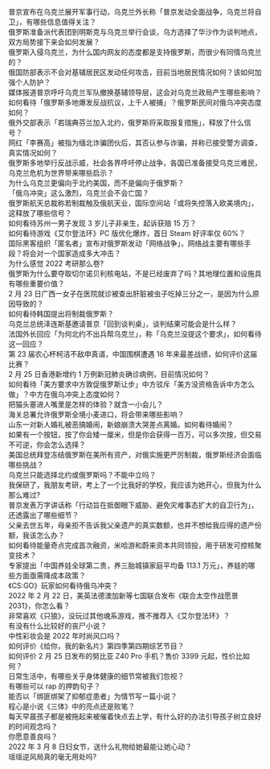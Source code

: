 普京宣布在乌克兰展开军事行动，乌克兰外长称「普京发动全面战争，乌克兰将自卫」，有哪些信息值得关注？  
俄罗斯准备派代表团到明斯克与乌克兰举行会谈，乌方选择了华沙作为谈判地点，双方局势接下来会如何发展？  
俄罗斯入侵乌克兰，为什么国内网友的态度都是支持俄罗斯，而很少有同情乌克兰的？  
俄国防部表示不会对基辅居民区发动任何攻击，目前当地居民情况如何？该如何加强个人防护？  
媒体报道普京呼吁乌克兰军队撤换基辅领导层，这会对乌克兰政局产生哪些影响？  
如何看待「俄罗斯多地爆发反战抗议，上千人被捕」？俄罗斯民间对俄乌冲突态度如何？  
俄外交部表示「若瑞典芬兰加入北约，俄罗斯将采取报复措施」，释放了什么信号？  
网红「李赛高」被指为缅北诈骗团伙后，其否认参与诈骗，并称已接受警方调查，真实情况如何？  
俄罗斯多地举行反战示威，社会各界呼吁停止战争，各国已准备接受乌克兰难民，乌克兰危机为世界带来哪些启示？  
为什么乌克兰更偏向于北约美国，而不是偏向于俄罗斯？  
「俄乌冲突」这么激烈，乌克兰会不会亡国？  
俄罗斯航天总裁称若制裁触及俄航天业，国际空间站「或将失控落入欧美境内」，这释放了哪些信号？  
如何看待苏州一男子发现 3 岁儿子非亲生，起诉获赔 15 万？  
如何看待游戏《艾尔登法环》PC 版优化爆炸，首日 Steam 好评率仅 60%？  
国际黑客组织「匿名者」宣布对俄罗斯发动「网络战争」，网络战主要有哪些手段？将会对一个国家造成多大冲击？  
为什么感觉 2022 考研那么卷?  
俄罗斯为什么要夺取切尔诺贝利核电站，不是已经废弃了吗？其地理位置和设施具有哪些重要价值？  
2 月 23 日广西一女子在医院就诊被查出肝脏被虫子吃掉三分之一，是因为什么原因导致的？  
如何看待韩国提出将制裁俄罗斯？  
乌克兰总统泽连斯基邀请普京「回到谈判桌」，谈判结果可能会是什么样？  
法国外长回应「为何北约不出兵帮乌克兰」，称「乌克兰没提这个要求」，如何看待这一回应？  
第 23 届农心杯柯洁不敌申真谞，中国围棋遭遇 16 年来最差战绩，如何评价这届比赛？  
2 月 25 日香港新增约 1 万例新冠肺炎确诊病例，目前情况如何？  
如何看待「美方要求中方敦促俄罗斯让步」中方驳斥「美方没资格告诉中方怎么做」？中方在俄乌冲突上态度如何？  
把猫头塞进人嘴里是怎样的体验？就含一小会儿？  
海关总署允许俄罗斯全境小麦进口，将会带来哪些影响？  
山东一对新人婚礼被恶搞婚闹，新娘崩溃大哭差点离婚。如何看待婚闹？  
如果有一个按钮，按了你会矮一厘米，但是你会获得一百万，可以多次按，但交易不可逆，你会怎么选择？  
美国总统拜登冻结俄罗斯在美所有资产，对俄实施更严厉制裁，俄罗斯经济会面临哪些挑战？  
乌克兰只能选择北约或俄罗斯吗？不能中立吗？  
我保研了，我朋友考研，考上了一个比我好的学校，我应该为她开心，但我为什么那么难过?  
普京发表万字讲话称「行动旨在抵御眼下威胁、避免灾难事态扩大的自卫行为」，还透露出了哪些细节？  
父亲去世五年，母亲拒不告诉我父亲遗产的真实数额，也并不想给我应得的遗产份额，我该怎么办？  
如何看待能量奇点完成首次融资，米哈游和蔚来资本共同领投，用于研发可控核聚变技术？  
专家提出「中国养娃全球第二贵，养三胎城镇家庭平均备 113.1 万元」，养娃的哪些方面亟需降成本政策？  
《CS:GO》玩家如何看待俄乌冲突？  
2022 年 2 月 22 日，美英法德澳加新等七国联合发布《联合太空作战愿景 2031》，你怎么看？  
非常喜欢《只狼》，没玩过其他魂系游戏，推不推荐入《艾尔登法环》？  
有没有什么比较好的丧尸小说？  
中性彩妆会是 2022 年时尚风口吗？  
如何评价《给你，我的新名片》第四季第四期综艺节目？  
如何评价 2 月 25 日发布的努比亚 Z40 Pro 手机？售价 3399 元起，性价比如何？  
日常生活中，有哪些关乎身体健康的细节常被我们忽视？  
有哪些可以 rap 的押韵句子？  
能否以「绑匪绑架了抑郁症患者」为情节写一篇小说？  
程心是小说《三体》中的亮点还是败笔？  
每天早晨孩子都是被拖起来被催着快点去上学，有什么好的办法引导孩子树立良好的时间观念吗？  
你愿意善良吗？  
2022 年 3 月 8 日妇女节，送什么礼物给她最能让她心动？  
瑶瑶逆风局真的毫无用处吗?  
